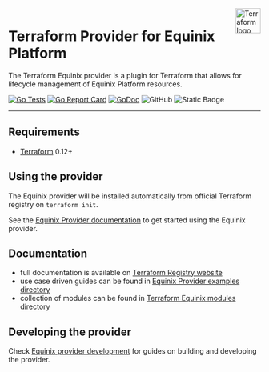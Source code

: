 <a href="https://terraform.io">
    <img src="https://cdn.rawgit.com/hashicorp/terraform-website/master/public/img/logo-hashicorp.svg" alt="Terraform logo" title="Terraform" align="right" height="50" />
</a>

# Terraform Provider for Equinix Platform

The Terraform Equinix provider is a plugin for Terraform that allows for lifecycle
management of Equinix Platform resources.

[![Go Tests](https://github.com/equinix/terraform-provider-equinix/actions/workflows/test.yml/badge.svg)](https://github.com/equinix/terraform-provider-equinix/actions/workflows/test.yml)
[![Go Report Card](https://goreportcard.com/badge/github.com/equinix/terraform-provider-equinix)](https://goreportcard.com/report/github.com/equinix/terraform-provider-equinix)
[![GoDoc](https://godoc.org/github.com/go-resty/resty?status.svg)](https://godoc.org/github.com/equinix/terraform-provider-equinix)
![GitHub](https://img.shields.io/github/license/equinix/terraform-provider-equinix)
![Static Badge](https://img.shields.io/badge/Equinix%20Community%20-%20red?logo=equinixmetal&link=https%3A%2F%2Fcommunity.equinix.com)

---

## Requirements

- [Terraform](https://www.terraform.io/downloads.html) 0.12+

## Using the provider

The Equinix provider will be installed automatically from official Terraform
registry on `terraform init`.

See the [Equinix Provider documentation](https://registry.terraform.io/providers/equinix/equinix/latest/docs)
to get started using the Equinix provider.

## Documentation

- full documentation is available on [Terraform Registry website](https://registry.terraform.io/providers/equinix/equinix/latest/docs)
- use case driven guides can be found in [Equinix Provider examples directory](examples/)
- collection of modules can be found in
[Terraform Equinix modules directory](modules/)

## Developing the provider

Check [Equinix provider development](DEVELOPMENT.md) for guides on building
and developing the provider.
